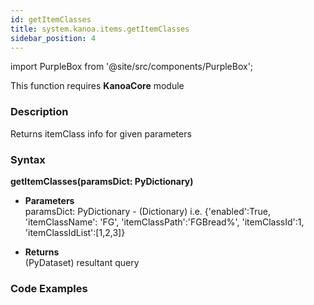 ```yaml
---
id: getItemClasses
title: system.kanoa.items.getItemClasses
sidebar_position: 4
---
```

import PurpleBox from '@site/src/components/PurpleBox';

<PurpleBox>This function requires <b>KanoaCore</b> module</PurpleBox>


### Description
Returns itemClass info for given parameters 

### Syntax
**getItemClasses(paramsDict: PyDictionary)**

- **Parameters**  
    paramsDict: PyDictionary - (Dictionary) i.e. {'enabled':True, 'itemClassName': 'FG', 'itemClassPath':'FGBread%', 'itemClassId':1, 'itemClassIdList':[1,2,3]} 

- **Returns**  
    (PyDataset) resultant query


### Code Examples

```py

```